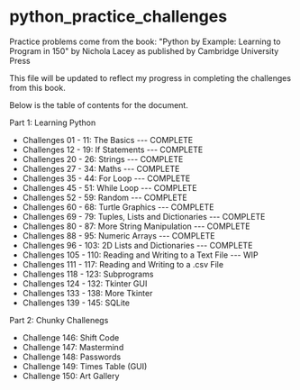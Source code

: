 # python_practice_challenges
Practice problems come from the book: "Python by Example: Learning to Program in 150" by Nichola Lacey as published by Cambridge University Press

This file will be updated to reflect my progress in completing the challenges from this book. 

Below is the table of contents for the document. 

Part 1: Learning Python

* Challenges 01 - 11: The Basics --- COMPLETE
* Challenges 12 - 19: If Statements --- COMPLETE
* Challenges 20 - 26: Strings --- COMPLETE
* Challenges 27 - 34: Maths --- COMPLETE
* Challenges 35 - 44: For Loop --- COMPLETE
* Challenges 45 - 51: While Loop --- COMPLETE
* Challenges 52 - 59: Random --- COMPLETE
* Challenges 60 - 68: Turtle Graphics --- COMPLETE 
* Challenges 69 - 79: Tuples, Lists and Dictionaries --- COMPLETE
* Challenges 80 - 87: More String Manipulation --- COMPLETE
* Challenges 88 - 95: Numeric Arrays --- COMPLETE
* Challenges 96 - 103: 2D Lists and Dictionaries --- COMPLETE
* Challenges 105 - 110: Reading and Writing to a Text File --- WIP
* Challenges 111 - 117: Reading and Writing to a .csv File
* Challenges 118 - 123: Subprograms
* Challenges 124 - 132: Tkinter GUI
* Challenges 133 - 138: More Tkinter
* Challenges 139 - 145: SQLite

Part 2: Chunky Challenegs

* Challenge 146: Shift Code
* Challenge 147: Mastermind
* Challenge 148: Passwords
* Challenge 149: Times Table (GUI)
* Challenge 150: Art Gallery

